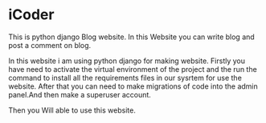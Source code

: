 # iCoder
This is python django Blog website. In this Website you can write blog and post a comment on blog. 

In this website i am using python django for making website.
Firstly you have need to activate the virtual environment of the project and the run the command to install all the requirements files in our sysrtem
for use the website.
After that you can need to make migrations of code into the admin panel.And then make a superuser account.

Then you Will able to use this website.
